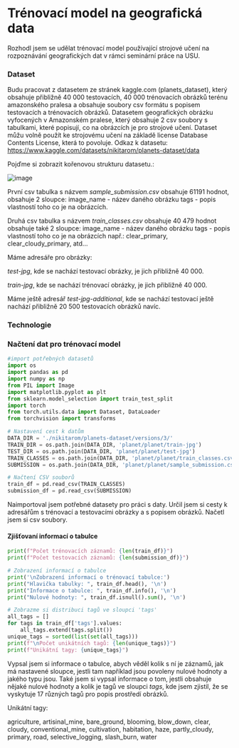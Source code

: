 # Trénovací model na geografická data
Rozhodl jsem se udělat trénovací model používající strojové učení na rozpoznávání geografických dat v rámci seminární práce na USU. 

### Dataset
Budu pracovat z datasetem ze stránek kaggle.com (planets_dataset), který obsahuje přibližně 40 000 testovacích, 40 000 trénovacích obrázků terénu amazonského pralesa a obsahuje soubory csv formátu s popisem testovacích a trénovacích obrázků. Datasetem geografických obrázku vyfocených v Amazonském pralese, který obsahuje 2 csv soubory s tabulkami, které popisují, co na obrázcích je pro strojové učení. Dataset můžu volně použít ke strojovému učení na základě license Database Contents License, která to povoluje. Odkaz k datasetu: https://www.kaggle.com/datasets/nikitarom/planets-dataset/data

Pojďme si zobrazit kořenovou strukturu datasetu.:

![image](https://github.com/user-attachments/assets/1fab1cc9-de39-4a88-a92f-6ae9f64b1def)

První csv tabulka s názvem *sample_submission.csv* obsahuje 61191 hodnot, obsahuje 2 sloupce:
image_name - název daného obrázku
tags - popis vlastností toho co je na obrázcích.

Druhá csv tabulka s názvem *train_classes.csv* obsahuje 40 479 hodnot obsahuje také 2 sloupce:
image_name - název daného obrázku
tags - popis vlastností toho co je na obrázcích např.: clear_primary, clear_cloudy_primary, atd...

Máme adresáře pro obrázky:

*test-jpg*, kde se nachází testovací obrázky, je jich přibližně 40 000. 

*train-jpg*, kde se nachází trénovací obrázky, je jich přibližně 40 000.

Máme ještě adresář *test-jpg-additional*, kde se nachází testovací ještě nachází přibližně 20 500 testovacích obrázků navíc. 

### Technologie

### Načtení dat pro trénovací model

```python
#import potřebných datasetů
import os
import pandas as pd
import numpy as np
from PIL import Image
import matplotlib.pyplot as plt
from sklearn.model_selection import train_test_split
import torch
from torch.utils.data import Dataset, DataLoader
from torchvision import transforms

# Nastavení cest k datům
DATA_DIR = './nikitarom/planets-dataset/versions/3/'
TRAIN_DIR = os.path.join(DATA_DIR, 'planet/planet/train-jpg')
TEST_DIR = os.path.join(DATA_DIR, 'planet/planet/test-jpg')
TRAIN_CLASSES = os.path.join(DATA_DIR, 'planet/planet/train_classes.csv')
SUBMISSION = os.path.join(DATA_DIR, 'planet/planet/sample_submission.csv')

# Načtení CSV souborů
train_df = pd.read_csv(TRAIN_CLASSES)
submission_df = pd.read_csv(SUBMISSION)
```
Naimportoval jsem potřebné datasety pro práci s daty. Určil jsem si cesty k adresářům s trénovací a testovacími obrázky a s popisem obrázků. Načetl jsem si csv soubory.

#### Zjišťovaní informací o tabulce
```python
print(f"Počet trénovacích záznamů: {len(train_df)}")
print(f"Počet testovacích záznamů: {len(submission_df)}")

# Zobrazení informací o tabulce
print('\nZobrazení informací o trénovací tabulce:')
print("Hlavička tabulky: ", train_df.head(), '\n')
print("Informace o tabulce: ", train_df.info(), '\n')
print("Nulové hodnoty: ", train_df.isnull().sum(), '\n')

# Zobrazme si distribuci tagů ve sloupci 'tags'
all_tags = []
for tags in train_df['tags'].values:
    all_tags.extend(tags.split())
unique_tags = sorted(list(set(all_tags)))
print(f"\nPočet unikátních tagů: {len(unique_tags)}")
print(f"Unikátní tagy: {unique_tags}")

```
Vypsal jsem si informace o tabulce, abych věděl kolik s ní je záznamů, jak má nastavené sloupce, jestli tam například jsou povoleny nulové hodnoty a jakého typu jsou. Také jsem si vypsal informace o tom, jestli obsahuje nějaké nulové hodnoty a kolik je tagů ve sloupci *tags*, kde jsem zjistil, že se vyskytuje 17 různých tagů pro popis prostředí obrázků. 

Unikátní tagy:

agriculture, artisinal_mine, bare_ground, blooming, blow_down, clear, cloudy, conventional_mine, cultivation, habitation, haze, partly_cloudy, primary, road, selective_logging, slash_burn, water 

